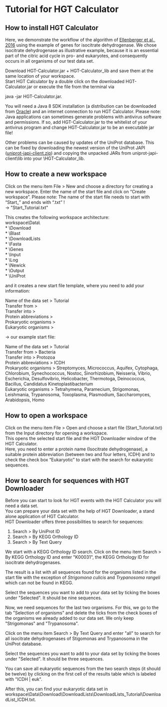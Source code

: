 Tutorial for HGT Calculator
===========================

How to install HGT Calculator
-----------------------------

Here, we demonstrate the workflow of the algorithm of [Ellenberger et al., 2016][HGT Calculator paper1] using the example of
genes for isocitrate dehydrogenase. We chose isocitrate dehydrogenase as illustrative example, because it is an essential part
of the citric acid cycle in pro- and eukaryotes, and consequently occurs in all organisms of our test data set.

Download HGT-Calculator.jar + HGT-Calculator_lib and save them at the same location of your workspace.  
Start HGT Calculator by a double click on the downloaded HGT-Calculator.jar or execute the file from the terminal via

java -jar HGT-Calculator.jar.

You will need a Java 8 SDK installation (a distribution can be downloaded from [Oracle][java]) and an internet connection to run HGT Calculator.
Please note: Java applications can sometimes generate problems with antivirus software and permissions. If so, add
HGT-Calculator.jar to the whitelist of your antivirus program and change HGT-Calculator.jar to be an executable jar file!

Other problems can be caused by updates of the UniProt database. This can be fixed by downloading the newest version of
the UniProt JAPI ([uniprot-japi-client.zip][japi]) and copying the unpacked JARs from uniprot-japi-client\lib into your
\HGT-Calculator_lib.

How to create a new workspace
-----------------------------

Click on the menu item File > New and choose a directory for creating a new workspace. Enter the name of the start file and
click on “Create workspace”. Please note: The name of the start file needs to start with “Start_” and ends with “.txt” !  
-> "Start_Tutorial.txt"

This creates the following workspace architecture:  
workspace\Data\  
            * \Download  
            * \Blast  
            *	\DownloadLists  
            * \Fasta  
            * \Genes  
            * \Input  
            * \Log  
            * \Newick  
            * \Output  
            * \UniProt  

and it creates a new start file template, where you need to add your information:

Name of the data set > Tutorial  
Transfer from >  
Transfer into >  
Protein abbreviations >   
Prokaryotic organisms >   
Eukaryotic organisms >  

-> our example start file:

Name of the data set > Tutorial  
Transfer from > Bacteria  
Transfer into > Protozoa  
Protein abbreviations > ICDH  
Prokaryotic organisms > Streptomyces, Micrococcus, Aquifex, Cytophaga, Chlorobium, Synechococcus, Nostoc, Sinorhizobium, Neisseria, Vibrio, Escherichia, Desulfovibrio, Helicobacter, Thermotoga, Deinococcus, Bacillus, Candidatus Kinetoplastibacterium  
Eukaryotic organisms > Tetrahymena, Paramecium, Strigomonas, Leishmania, Trypanosoma, Toxoplasma, Plasmodium, Saccharomyces, Arabidopsis, Homo  

How to open a workspace
-----------------------

Click on the menu item File > Open and choose a start file (Start_Tutorial.txt) from the Input directory for opening a workspace.  
This opens the selected start file and the HGT Downloader window of the HGT Calculator.  
Here, you need to enter a protein name (Isocitrate dehydrogenase), a suitable protein abbreviation (between two and four letters, ICDH) and
to check the check box “Eukaryotic” to start with the search for eukaryotic sequences.

How to search for sequences with HGT Downloader
-----------------------------------------------

Before you can start to look for HGT events with the HGT Calculator you will need a data set.  
You can prepare your data set with the help of HGT Downloader, a stand alone application of HGT Calculator.  
HGT Downloader offers three possibilities to search for sequences:

1. Search > By UniProt ID  
2. Search > By KEGG Orthology ID  
3. Search > By Text Query

We start with a KEGG Orthology ID search. Click on the menu item Search > By KEGG Orthology ID and enter "K00031", the KEGG Orthology ID
for isocitrate dehydrogenases.  

The result is a list with all sequences found for the organisms listed in the start file with the exception of _Strigomona culicis_ and 
_Trypanosoma rangeli_ which can not be found in KEGG.

Select the sequences you want to add to your data set by ticking the boxes under "Selected". It should be nine sequences.  

Now, we need sequences for the last two organisms. For this, we go to the tab "Selection of organisms" and delete the ticks from the check
boxes of the organisms we already added to our data set. We only keep "Strigomonas" and "Trypanosoma".

Click on the menu item Search > By Text Query and enter "all" to search for all isocitrate dehydrogenases of Stigomonas and Trypanosoma in the UniProt database.

Select the sequences you want to add to your data set by ticking the boxes under "Selected". It should be three sequences.

You can save all eukaryotic sequences from the two search steps (it should be twelve) by clicking on the first cell of the results table which is labeled with "ICDH | euk".

After this, you can find your eukaryotic data set in workspace\Data\Download\DownloadLists\DownloadLists_Tutorial\DownloadList_ICDH.txt.

[HGT Calculator paper1]: http://zs.thulb.uni-jena.de/servlets/MCRFileNodeServlet/jportal_derivate_00245407/2016ECR0310_Ellenberger%20etal.pdf
[japi]: http://www.ebi.ac.uk/uniprot/japi/
[java]: https://java.com/de/download/

